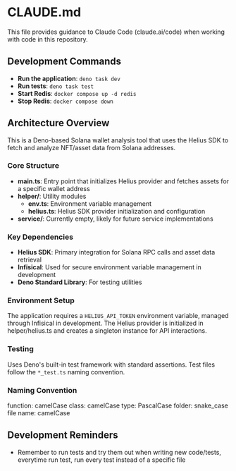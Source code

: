 # CLAUDE.md

This file provides guidance to Claude Code (claude.ai/code) when working with code in this repository.

## Development Commands

- **Run the application**: `deno task dev` 
- **Run tests**: `deno task test`
- **Start Redis**: `docker compose up -d redis`
- **Stop Redis**: `docker compose down`

## Architecture Overview

This is a Deno-based Solana wallet analysis tool that uses the Helius SDK to fetch and analyze NFT/asset data from Solana addresses.

### Core Structure

- **main.ts**: Entry point that initializes Helius provider and fetches assets for a specific wallet address
- **helper/**: Utility modules
  - **env.ts**: Environment variable management
  - **helius.ts**: Helius SDK provider initialization and configuration
- **service/**: Currently empty, likely for future service implementations

### Key Dependencies

- **Helius SDK**: Primary integration for Solana RPC calls and asset data retrieval
- **Infisical**: Used for secure environment variable management in development
- **Deno Standard Library**: For testing utilities

### Environment Setup

The application requires a `HELIUS_API_TOKEN` environment variable, managed through Infisical in development. The Helius provider is initialized in helper/helius.ts and creates a singleton instance for API interactions.

### Testing

Uses Deno's built-in test framework with standard assertions. Test files follow the `*_test.ts` naming convention.

### Naming Convention
function: camelCase
class: camelCase
type: PascalCase
folder: snake_case
file name: camelCase

## Development Reminders

- Remember to run tests and try them out when writing new code/tests, everytime run test, run every test instead of a specific file